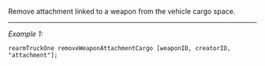 Remove attachment linked to a weapon from the vehicle cargo space.


---
*Example 1:*
```sqf
rearmTruckOne removeWeaponAttachmentCargo [weaponID, creatorID, "attachment"];
```